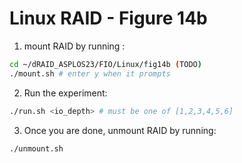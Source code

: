 # Linux RAID - Figure 14b


1. mount RAID by running :
```Bash
cd ~/dRAID_ASPLOS23/FIO/Linux/fig14b (TODO)
./mount.sh # enter y when it prompts
```

2. Run the experiment:
```Bash
./run.sh <io_depth> # must be one of [1,2,3,4,5,6]
```

3. Once you are done, unmount RAID by running:
```Bash
./unmount.sh
```